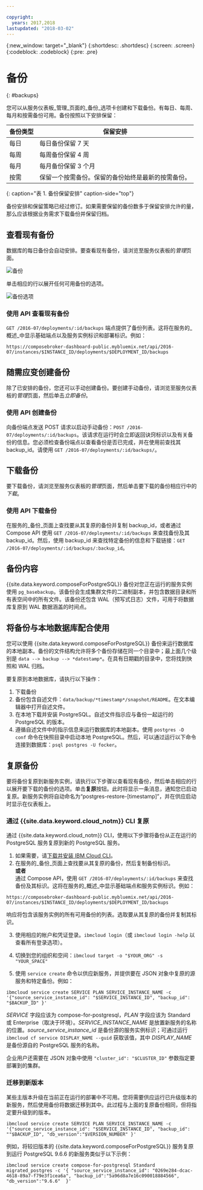```yaml
---

copyright:
  years: 2017,2018
lastupdated: "2018-03-02"
---
```


{:new_window: target="_blank"}
{:shortdesc: .shortdesc}
{:screen: .screen}
{:codeblock: .codeblock}
{:pre: .pre}

# 备份
{: #backups}

您可以从服务仪表板_管理_页面的_备份_选项卡创建和下载备份。有每日、每周、每月和按需备份可用。备份按照以下安排保留：

备份类型|保留安排
----------|-----------
每日|每日备份保留 7 天
每周|每周备份保留 4 周
每月|每月备份保留 3 个月
按需|保留一个按需备份。保留的备份始终是最新的按需备份。
{: caption="表 1. 备份保留安排" caption-side="top"}

备份安排和保留策略已经过修订。如果需要保留的备份数多于保留安排允许的量，那么应该根据业务需求下载备份并保留归档。

## 查看现有备份

数据库的每日备份会自动安排。要查看现有备份，请浏览至服务仪表板的*管理*页面。 

  ![备份](./images/postgres-backups-show.png "服务仪表板中备份的列表")

单击相应的行以展开任何可用备份的选项。

  ![备份选项](./images/postgres-backups-options.png "备份选项") 

### 使用 API 查看现有备份

`GET /2016-07/deployments/:id/backups` 端点提供了备份列表。这将在服务的_概述_中显示基础端点以及服务实例标识和部署标识。例如： 
``` 
https://composebroker-dashboard-public.mybluemix.net/api/2016-07/instances/$INSTANCE_ID/deployments/$DEPLOYMENT_ID/backups
```  

## 随需应变创建备份

除了已安排的备份，您还可以手动创建备份。要创建手动备份，请浏览至服务仪表板的*管理*页面，然后单击*立即备份*。

### 使用 API 创建备份

向备份端点发送 POST 请求以启动手动备份：`POST /2016-07/deployments/:id/backups`。该请求在运行时会立即返回诀窍标识以及有关备份的信息。您必须检查备份端点以查看备份是否已完成，并在使用前查找其 backup_id。请使用 `GET /2016-07/deployments/:id/backups/`。

## 下载备份

要下载备份，请浏览至服务仪表板的*管理*页面，然后单击要下载的备份相应行中的*下载*。

### 使用 API 下载备份

在服务的_备份_页面上查找要从其复原的备份并复制 backup_id，或者通过 Compose API 使用 `GET /2016-07/deployments/:id/backups` 来查找备份及其 backup_id。然后，使用 backup_id 来查找特定备份的信息和下载链接：`GET /2016-07/deployments/:id/backups/:backup_id`。

## 备份内容

{{site.data.keyword.composeForPostgreSQL}} 备份对您正在运行的服务实例使用 `pg_basebackup`。该备份会生成集群文件的二进制副本，并包含数据目录和所有表空间中的所有文件。该备份还包含 WAL（预写式日志）文件，可用于将数据库复原到 WAL 数据涵盖的时间点。

## 将备份与本地数据库配合使用

您可以使用 {{site.data.keyword.composeForPostgreSQL}} 备份来运行数据库的本地副本。备份的文件结构允许将多个备份存储在同一个目录中；最上面几个级别是 `data --> backup --> *datestamp*`。在具有日期戳的目录中，您将找到快照和 WAL 归档。

要复原到本地数据库，请执行以下操作：

1. 下载备份
2. 备份包含自述文件：`data/backup/*timestamp*/snapshot/README`。在文本编辑器中打开自述文件。
3. 在本地下载并安装 PostgreSQL。自述文件指示应与备份一起运行的 PostgreSQL 的版本。
4. 遵循自述文件中的指示信息来运行数据库的本地副本。使用 `postgres -D conf` 命令在快照目录中启动本地 PostgreSQL。然后，可以通过运行以下命令连接到数据库：`psql postgres -U focker`。

## 复原备份

要将备份复原到新服务实例，请执行以下步骤以查看现有备份，然后单击相应的行以展开要下载的备份的选项。单击**复原**按钮。此时将显示一条消息，通知您已启动复原。新服务实例将自动命名为“postgres-restore-[timestamp]”，并在供应启动时显示在仪表板上。

### 通过 {{site.data.keyword.cloud_notm}} CLI 复原

通过 {{site.data.keyword.cloud_notm}} CLI，使用以下步骤将备份从正在运行的 PostgreSQL 服务复原到新的 PostgreSQL 服务。 
1. 如果需要，请[下载并安装 IBM Cloud CLI](https://console.bluemix.net/docs/cli/index.html#overview)。 
2. 在服务的_备份_页面上查找要从其复原的备份，然后复制备份标识。  
  **或者**  
通过 Compose API，使用 `GET /2016-07/deployments/:id/backups` 来查找备份及其标识。这将在服务的_概述_中显示基础端点和服务实例标识。例如： 
  ``` 
  https://composebroker-dashboard-public.mybluemix.net/api/2016-07/instances/$INSTANCE_ID/deployments/$DEPLOYMENT_ID/backups
  ```  
响应将包含该服务实例的所有可用备份的列表。选取要从其复原的备份并复制其标识。

3. 使用相应的帐户和凭证登录。`ibmcloud login`（或 `ibmcloud login -help` 以查看所有登录选项）。

4. 切换到您的组织和空间：`ibmcloud target -o "$YOUR_ORG" -s "YOUR_SPACE"`

5. 使用 `service create` 命令以供应新服务，并提供要在 JSON 对象中复原的源服务和特定备份。例如：
``` 
ibmcloud service create SERVICE PLAN SERVICE_INSTANCE_NAME -c '{"source_service_instance_id": "$SERVICE_INSTANCE_ID", "backup_id": "$BACKUP_ID" }'
```
_SERVICE_ 字段应该为 compose-for-postgresql，_PLAN_ 字段应该为 Standard 或 Enterprise（取决于环境）。_SERVICE\_INSTANCE\_NAME_ 是放置新服务的名称的位置。_source\_service\_instance\_id_ 是备份源的服务实例标识；可通过运行 `ibmcloud cf service DISPLAY_NAME --guid` 获取该值，其中 _DISPLAY\_NAME_ 是备份源自的 PostgreSQL 服务的名称。 
  
  企业用户还需要在 JSON 对象中使用 `"cluster_id": "$CLUSTER_ID"` 参数指定要部署到的集群。
  
### 迁移到新版本

某些主版本升级在当前正在运行的部署中不可用。您将需要供应运行已升级版本的新服务，然后使用备份将数据迁移到其中。此过程与上面的复原备份相同，但将指定要升级到的版本。

``` 
ibmcloud service create SERVICE PLAN SERVICE_INSTANCE_NAME -c '{"source_service_instance_id": "$SERVICE_INSTANCE_ID", "backup_id": ""$BACKUP_ID", "db_version":"$VERSION_NUMBER" }'
```

例如，将较旧版本的 {{site.data.keyword.composeForPostgreSQL}} 服务复原到运行 PostgreSQL 9.6.6 的新服务类似于以下示例：
```
ibmcloud service create compose-for-postgresql Standard migrated_postgres -c '{ "source_service_instance_id": "0269e284-dcac-4618-89a7-f79e3f1cea6a", "backup_id":"5a96d8a7e16c090018884566", "db_version":"9.6.6"  }'
